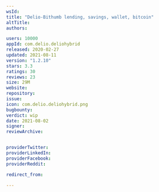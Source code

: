 ```yaml
---
wsId: 
title: "Delio-Bithumb lending, savings, wallet, bitcoin"
altTitle: 
authors:

users: 10000
appId: com.delio.deliohybrid
released: 2020-02-27
updated: 2021-08-11
version: "1.2.10"
stars: 3.3
ratings: 30
reviews: 23
size: 29M
website: 
repository: 
issue: 
icon: com.delio.deliohybrid.png
bugbounty: 
verdict: wip
date: 2021-08-02
signer: 
reviewArchive:


providerTwitter: 
providerLinkedIn: 
providerFacebook: 
providerReddit: 

redirect_from:

---
```



